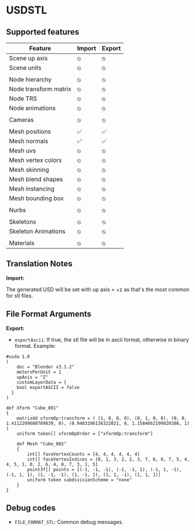 # USDSTL

## Supported features

|Feature|Import|Export|
|--|--|--|
|Scene up axis            |⦸|⦸|
|Scene units              |⦸|⦸|
||||
|Node hierarchy           |⦸|⦸|
|Node transform matrix    |⦸|⦸|
|Node TRS                 |⦸|⦸|
|Node animations          |⦸|⦸|
||||
|Cameras                  |⦸|⦸|
||||
|Mesh positions           |✅|✅|
|Mesh normals             |✅|✅|
|Mesh uvs                 |⦸|⦸|
|Mesh vertex colors       |⦸|⦸|
|Mesh skinning            |⦸|⦸|
|Mesh blend shapes        |⦸|⦸|
|Mesh instancing          |⦸|⦸|
|Mesh bounding box        |⦸|⦸|
||||
|Nurbs                    |⦸|⦸|
||||
|Skeletons                |⦸|⦸|
|Skeleton Animations      |⦸|⦸|
||||
|Materials                |⦸|⦸|

## Translation Notes

**Import:**

The generated USD will be set with up axis = +z as that's the most common for stl files.

## File Format Arguments

**Export:**
* `exportAscii`: If true, the stl file will be in ascii format, otherwise in binary format.
Example:
```
#usda 1.0
(
    doc = "Blender v3.1.2"
    metersPerUnit = 1
    upAxis = "Z"
    customLayerData = {
  	bool exportASCII = false
  }
)

def Xform "Cube_001"
{
    matrix4d xformOp:transform = ( (1, 0, 0, 0), (0, 1, 0, 0), (0, 0, 1.4112299680709839, 0), (0.9483106136322021, 0, 1.1584662199020386, 1) )
    uniform token[] xformOpOrder = ["xformOp:transform"]

    def Mesh "Cube_002"
    {
        int[] faceVertexCounts = [4, 4, 4, 4, 4, 4]
        int[] faceVertexIndices = [0, 1, 3, 2, 2, 3, 7, 6, 6, 7, 5, 4, 4, 5, 1, 0, 2, 6, 4, 0, 7, 3, 1, 5]
        point3f[] points = [(-1, -1, -1), (-1, -1, 1), (-1, 1, -1), (-1, 1, 1), (1, -1, -1), (1, -1, 1), (1, 1, -1), (1, 1, 1)]
        uniform token subdivisionScheme = "none"
    }
}
```

## Debug codes
* `FILE_FORMAT_STL`: Common debug messages.





